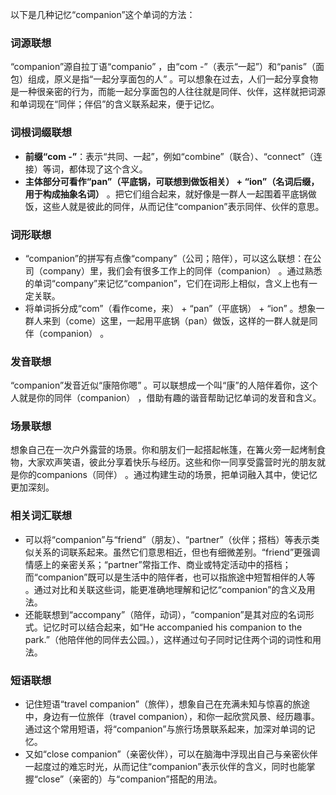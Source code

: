 以下是几种记忆“companion”这个单词的方法：

### 词源联想
“companion”源自拉丁语“companio” ，由“com -”（表示“一起”）和“panis”（面包）组成，原义是指“一起分享面包的人” 。可以想象在过去，人们一起分享食物是一种很亲密的行为，而能一起分享面包的人往往就是同伴、伙伴，这样就把词源和单词现在“同伴；伴侣”的含义联系起来，便于记忆。

### 词根词缀联想
 - **前缀“com -”**：表示“共同、一起”，例如“combine”（联合）、“connect”（连接）等词，都体现了这个含义。
 - **主体部分可看作“pan”（平底锅，可联想到做饭相关） + “ion”（名词后缀，用于构成抽象名词）** 。把它们组合起来，就好像是一群人一起围着平底锅做饭，这些人就是彼此的同伴，从而记住“companion”表示同伴、伙伴的意思。

### 词形联想
 - “companion”的拼写有点像“company”（公司；陪伴），可以这么联想：在公司（company）里，我们会有很多工作上的同伴（companion） 。通过熟悉的单词“company”来记忆“companion”，它们在词形上相似，含义上也有一定关联。
 - 将单词拆分成“com”（看作come，来） + “pan”（平底锅） + “ion” 。想象一群人来到（come）这里，一起用平底锅（pan）做饭，这样的一群人就是同伴（companion） 。

### 发音联想
“companion”发音近似“康陪你嗯” 。可以联想成一个叫“康”的人陪伴着你，这个人就是你的同伴（companion） ，借助有趣的谐音帮助记忆单词的发音和含义。

### 场景联想
想象自己在一次户外露营的场景。你和朋友们一起搭起帐篷，在篝火旁一起烤制食物，大家欢声笑语，彼此分享着快乐与经历。这些和你一同享受露营时光的朋友就是你的companions（同伴） 。通过构建生动的场景，把单词融入其中，使记忆更加深刻。

### 相关词汇联想
 - 可以将“companion”与“friend”（朋友）、“partner”（伙伴；搭档）等表示类似关系的词联系起来。虽然它们意思相近，但也有细微差别。“friend”更强调情感上的亲密关系；“partner”常指工作、商业或特定活动中的搭档；而“companion”既可以是生活中的陪伴者，也可以指旅途中短暂相伴的人等 。通过对比和关联这些词，能更准确地理解和记忆“companion”的含义及用法。
 - 还能联想到“accompany”（陪伴，动词），“companion”是其对应的名词形式。记忆时可以结合起来，如“He accompanied his companion to the park.”（他陪伴他的同伴去公园。），这样通过句子同时记住两个词的词性和用法。

### 短语联想
 - 记住短语“travel companion”（旅伴），想象自己在充满未知与惊喜的旅途中，身边有一位旅伴（travel companion），和你一起欣赏风景、经历趣事。通过这个常用短语，将“companion”与旅行场景联系起来，加深对单词的记忆。
 - 又如“close companion”（亲密伙伴），可以在脑海中浮现出自己与亲密伙伴一起度过的难忘时光，从而记住“companion”表示伙伴的含义，同时也能掌握“close”（亲密的）与“companion”搭配的用法。 